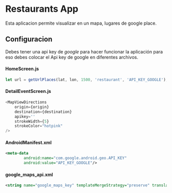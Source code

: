 # Restaurants App
Esta aplicacion permite visualizar en un mapa, lugares de google place.

## Configuracion
Debes tener una api key de *google* para hacer funcionar la aplicación
para eso debes colocar el Api key de google en diferentes archivos.

#### HomeScreen.js
``` javascript
let url = getUrlPlaces(lat, lon, 1500, 'restaurant', 'API_KEY_GOOGLE');
```

#### DetailEventScreen.js
``` javascript
<MapViewDirections 
    origin={origin}
    destination={destination}
    apikey=''
    strokeWidth={5}
    strokeColor="hotpink"
/>
```

#### AndroidManifest.xml
``` xml
<meta-data
        android:name="com.google.android.geo.API_KEY"
        android:value="API_KEY_GOOGLE"/>  
```

#### google_maps_api.xml
``` xml
<string name="google_maps_key" templateMergeStrategy="preserve" translatable="false">API_KEY_GOOGLE</string>
```

